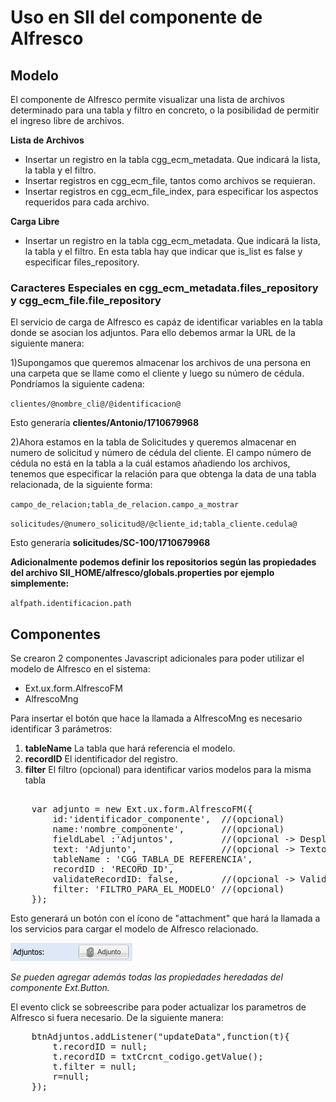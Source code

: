 # Uso en SII del componente de Alfresco

## Modelo

El componente de Alfresco permite visualizar una lista de archivos determinado para una tabla y filtro en concreto, o la posibilidad de permitir el ingreso libre de archivos.

**Lista de Archivos**

- Insertar un registro en la tabla cgg_ecm_metadata. Que indicará la lista, la tabla y el filtro.
- Insertar registros en cgg_ecm_file, tantos como archivos se requieran.
- Insertar registros en cgg_ecm_file_index, para especificar los aspectos requeridos para cada archivo.

**Carga Libre**

- Insertar un registro en la tabla cgg_ecm_metadata. Que indicará la lista, la tabla y el filtro. En esta tabla hay que indicar que is_list es false y especificar files_repository.


### Caracteres Especiales en cgg_ecm_metadata.files_repository y cgg_ecm_file.file_repository

El servicio de carga de Alfresco es capáz de identificar variables en la tabla donde se asocian los adjuntos. Para ello debemos armar la URL de la siguiente manera:

1)Supongamos que queremos almacenar los archivos de una persona en una carpeta que se llame como el cliente y luego su número de cédula. 
<br/>Pondríamos la siguiente cadena:

`clientes/@nombre_cli@/@identificacion@`

Esto generaría **clientes/Antonio/1710679968**

2)Ahora estamos en la tabla de Solicitudes y queremos almacenar en numero de solicitud y número de cédula del cliente. El campo número de cédula no está en la tabla a la cuál estamos añadiendo
los archivos, tenemos que especificar la relación para que obtenga la data de una tabla relacionada, de la siguiente forma:

`campo_de_relacion;tabla_de_relacion.campo_a_mostrar`

`solicitudes/@numero_solicitud@/@cliente_id;tabla_cliente.cedula@`

Esto generaría **solicitudes/SC-100/1710679968**

**Adicionalmente podemos definir los repositorios según las propiedades del archivo SII_HOME/alfresco/globals.properties por ejemplo simplemente:**

`alfpath.identificacion.path`

## Componentes

Se crearon 2 componentes Javascript adicionales para poder utilizar el modelo de Alfresco en el sistema:

- Ext.ux.form.AlfrescoFM
- AlfrescoMng

Para insertar el botón que hace la llamada a AlfrescoMng es necesario identificar 3 parámetros:

1. **tableName** La tabla que hará referencia el modelo.
2. **recordID** El identificador del registro.
3. **filter** El filtro (opcional) para identificar varios modelos para la misma tabla

<pre>   
    var adjunto = new Ext.ux.form.AlfrescoFM({
        id:'identificador_componente',  //(opcional)
        name:'nombre_componente',       //(opcional)
        fieldLabel :'Adjuntos',         //(opcional -> Despliega la etiqueta del comoponente. Si no se define, aparece solo el botón)
        text: 'Adjunto',                //(opcional -> Texto del botón)
        tableName : 'CGG_TABLA_DE REFERENCIA',
        recordID : 'RECORD_ID',
        validateRecordID: false,        //(opcional -> Valida que recordID tenga valor antes de ejecutarse)
        filter: 'FILTRO_PARA_EL_MODELO' //(opcional)
    });
</pre>
Esto generará un botón con el ícono de "attachment" que hará la llamada a los servicios para cargar el modelo de Alfresco relacionado.

![alt tag](./botonAlfresco.png)

*Se pueden agregar además todas las propiedades heredadas del componente Ext.Button.*

El evento click se sobreescribe para poder actualizar los parametros de Alfresco si fuera necesario. De la siguiente manera:

<pre>
	btnAdjuntos.addListener("updateData",function(t){
		t.recordID = null;
		t.recordID = txtCrcnt_codigo.getValue();
		t.filter = null;
		r=null;
	});
</pre>